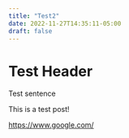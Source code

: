 ```yaml
---
title: "Test2"
date: 2022-11-27T14:35:11-05:00
draft: false
---
```




# Test Header

Test sentence

This is a test post!

https://www.google.com/
